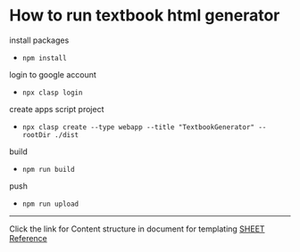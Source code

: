 # How to run textbook html generator

install packages
- `npm install`

login to google account
- `npx clasp login`

create apps script project
- `npx clasp create --type webapp --title "TextbookGenerator" --rootDir ./dist`

build
- `npm run build`

push
- `npm run upload`

---

Click the link for Content structure in document for templating
[SHEET Reference](https://docs.google.com/spreadsheets/d/1x9WHtS9I0A2VLXpnoTu8WlTDlbKMkzXR7HsIW7PzQmU/edit)